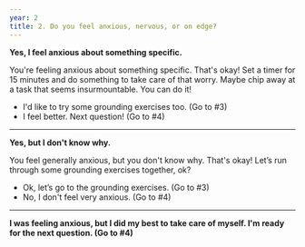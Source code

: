 ```yaml
---
year: 2
title: 2. Do you feel anxious, nervous, or on edge?
---
```


**Yes, I feel anxious about something specific.**

You're feeling anxious about something specific. That's okay! Set a timer for 15 minutes and do something to take care of that worry. Maybe chip away at a task that seems insurmountable. You can do it!

 -   I'd like to try some grounding exercises too. (Go to #3)
 -   I feel better. Next question! (Go to #4)
 
 ***
 
**Yes, but I don't know why.**

You feel generally anxious, but you don't know why. That's okay! Let’s run through some grounding exercises together, ok? 

 -   Ok, let’s go to the grounding exercises. (Go to #3)
 -   No, I don't feel very anxious. (Go to #4) 
 
 ***
 
**I was feeling anxious, but I did my best to take care of myself. I'm ready for the next question. (Go to #4)**

